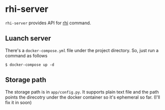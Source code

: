# rhi-server

`rhi-server` provides API for [rhi](https://github.com/warabanshi/rhi) command.

## Luanch server
There's a `docker-compose.yml` file under the project directory. So, just run a command as follows

```
$ docker-compose up -d
```

## Storage path

The storage path is in `app/config.py`. It supports plain text file and the path points the direcotry under the docker container so it's ephemeral so far. (I'll fix it in soon)
